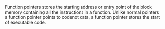 
Function pointers stores the starting address or entry point of the block memory containing all the instructions in a function. Unlike normal pointers a function pointer points to codenot data, a function pointer stores the start of executable code.

